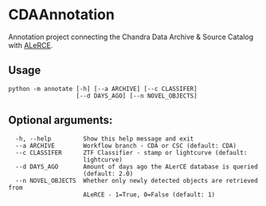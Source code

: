 # CDAAnnotation
Annotation project connecting the Chandra Data Archive &amp; Source Catalog with [ALeRCE](http://alerce.science/).

## Usage
```
python -m annotate [-h] [--a ARCHIVE] [--c CLASSIFER]
                   [--d DAYS_AGO] [--n NOVEL_OBJECTS]
```

## Optional arguments:
```
  -h, --help         Show this help message and exit
  --a ARCHIVE        Workflow branch - CDA or CSC (default: CDA)
  --c CLASSIFER      ZTF Classifier - stamp or lightcurve (default:
                     lightcurve)
  --d DAYS_AGO       Amount of days ago the ALerCE database is queried
                     (default: 2.0)
  --n NOVEL_OBJECTS  Whether only newly detected objects are retrieved from
                     ALeRCE - 1=True, 0=False (default: 1)
```
